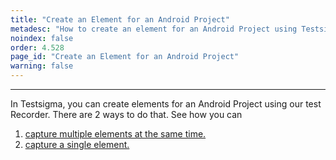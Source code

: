 ```yaml
---
title: "Create an Element for an Android Project"
metadesc: "How to create an element for an Android Project using Testsigma’s Recorder."
noindex: false
order: 4.528
page_id: "Create an Element for an Android Project"
warning: false
---
```


---

In Testsigma, you can create elements for an Android Project using our test Recorder. There are 2 ways to do that. See how you can

 1. [capture multiple elements at the same time.](https://testsigma.com/docs/elements/android-apps/record-multiple-elements/)
 2. [capture a single element.](https://testsigma.com/docs/elements/android-apps/capture-single-element/)
   
